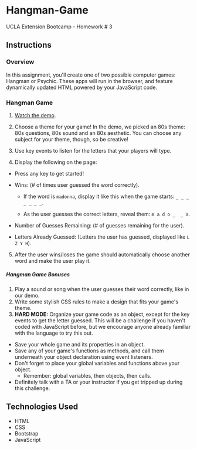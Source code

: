 # Hangman-Game

UCLA Extension Bootcamp - Homework # 3

## Instructions

### Overview

In this assignment, you'll create one of two possible computer games: Hangman or Psychic. These apps will run in the browser, and feature dynamically updated HTML powered by your JavaScript code.



### Hangman Game

1. [Watch the demo](hangman-game-demo.mov).

2. Choose a theme for your game! In the demo, we picked an 80s theme: 80s questions, 80s sound and an 80s aesthetic. You can choose any subject for your theme, though, so be creative!

3. Use key events to listen for the letters that your players will type.

4. Display the following on the page:

  * Press any key to get started!

  * Wins: (# of times user guessed the word correctly).

    * If the word is `madonna`, display it like this when the game starts: `_ _ _ _ _ _ _`.

    * As the user guesses the correct letters, reveal them: `m a d o _  _ a`.

  * Number of Guesses Remaining: (# of guesses remaining for the user).

  * Letters Already Guessed: (Letters the user has guessed, displayed like `L Z Y H`).

5. After the user wins/loses the game should automatically choose another word and make the user play it.

##### Hangman Game Bonuses

1. Play a sound or song when the user guesses their word correctly, like in our demo.
2. Write some stylish CSS rules to make a design that fits your game's theme.
3. **HARD MODE:** Organize your game code as an object, except for the key events to get the letter guessed. This will be a challenge if you haven't coded with JavaScript before, but we encourage anyone already familiar with the language to try this out.
  * Save your whole game and its properties in an object.
  * Save any of your game's functions as methods, and call them underneath your object declaration using event listeners.
  * Don't forget to place your global variables and functions above your object.
    * Remember: global variables, then objects, then calls.
  * Definitely talk with a TA or your instructor if you get tripped up during this challenge.

## Technologies Used
* HTML
* CSS
* Bootstrap
* JavaScript
